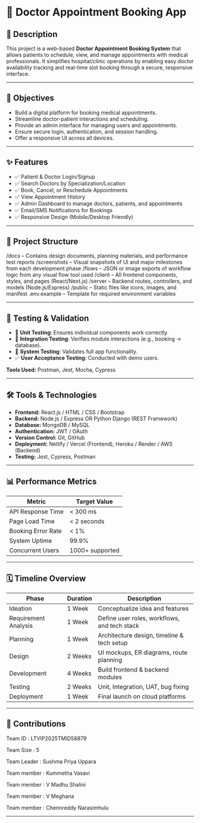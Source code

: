 # 🏥 Doctor Appointment Booking App

## 📌 Description
This project is a web-based **Doctor Appointment Booking System** that allows patients to schedule, view, and manage appointments with medical professionals. It simplifies hospital/clinic operations by enabling easy doctor availability tracking and real-time slot booking through a secure, responsive interface.

---

## 🎯 Objectives
- Build a digital platform for booking medical appointments.
- Streamline doctor-patient interactions and scheduling.
- Provide an admin interface for managing users and appointments.
- Ensure secure login, authentication, and session handling.
- Offer a responsive UI across all devices.

---

## ✨ Features
- ✅ Patient & Doctor Login/Signup
- ✅ Search Doctors by Specialization/Location
- ✅ Book, Cancel, or Reschedule Appointments
- ✅ View Appointment History
- ✅ Admin Dashboard to manage doctors, patients, and appointments
- ✅ Email/SMS Notifications for Bookings
- ✅ Responsive Design (Mobile/Desktop Friendly)

---

## 🧱 Project Structure

/docs – Contains design documents, planning materials, and performance test reports
/screenshots – Visual snapshots of UI and major milestones from each development phase
/flows – JSON or image exports of workflow logic from any visual flow tool used
/client – All frontend components, styles, and pages (React/Next.js)
/server – Backend routes, controllers, and models (Node.js/Express)
/public – Static files like icons, images, and manifest
.env.example – Template for required environment variables

---

## 🧪 Testing & Validation
- 🧬 **Unit Testing**: Ensures individual components work correctly.
- 🔗 **Integration Testing**: Verifies module interactions (e.g., booking → database).
- 🧪 **System Testing**: Validates full app functionality.
- ✅ **User Acceptance Testing**: Conducted with demo users.

**Tools Used:** Postman, Jest, Mocha, Cypress

---

## 🛠 Tools & Technologies
- **Frontend:** React.js / HTML / CSS / Bootstrap  
- **Backend:** Node.js / Express OR Python Django (REST Framework)  
- **Database:** MongoDB / MySQL  
- **Authentication:** JWT / OAuth  
- **Version Control:** Git, GitHub  
- **Deployment:** Netlify / Vercel (Frontend), Heroku / Render / AWS (Backend)  
- **Testing:** Jest, Cypress, Postman  

---

## 📊 Performance Metrics
| Metric             | Target Value       |
|--------------------|--------------------|
| API Response Time  | < 300 ms           |
| Page Load Time     | < 2 seconds        |
| Booking Error Rate | < 1%               |
| System Uptime      | 99.9%              |
| Concurrent Users   | 1000+ supported    |

---

## 🗓 Timeline Overview

| Phase                 | Duration   | Description                                  |
|-----------------------|------------|----------------------------------------------|
| Ideation              | 1 Week     | Conceptualize idea and features              |
| Requirement Analysis  | 1 Week     | Define user roles, workflows, and tech stack |
| Planning              | 1 Week     | Architecture design, timeline & tech setup   |
| Design                | 2 Weeks    | UI mockups, ER diagrams, route planning      |
| Development           | 4 Weeks    | Build frontend & backend modules             |
| Testing               | 2 Weeks    | Unit, Integration, UAT, bug fixing           |
| Deployment            | 1 Week     | Final launch on cloud platforms              |

---

## 🤝 Contributions 

Team ID : LTVIP2025TMID58879

Team Size : 5

Team Leader : Sushma Priya Uppara

Team member : Kummetha Vasavi

Team member : V Madhu Shalini

Team member : V Meghana

Team member : Chennreddy Narasimhulu

---

